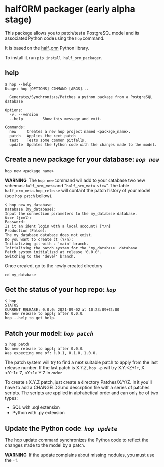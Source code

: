 # halfORM packager (early alpha stage)

This package allows you to patch/test a PostgreSQL model and its associated
Python code using the `hop` command.

It is based on the [half_orm](https://github.com/collorg/halfORM) Python library.

To install it, run `pip install half_orm_packager`.

## help

```
$ hop --help
Usage: hop [OPTIONS] COMMAND [ARGS]...

  Generates/Synchronises/Patches a python package from a PostgreSQL database

Options:
  -v, --version
  --help         Show this message and exit.

Commands:
  new     Creates a new hop project named <package_name>.
  patch   Applies the next patch
  test    Tests some common pitfalls.
  update  Updates the Python code with the changes made to the model.
  ```

## Create a new package for your database: *`hop new`*

```
hop new <package name>
```

**WARNING!** The `hop new` command will add to your database
two new schemas: `half_orm_meta` and "`half_orm_meta.view`".
The table `half_orm_meta.hop_release` will containt the patch history
of your model (see `hop patch` bellow).


```
$ hop new my_database
Database (my_database): 
Input the connection parameters to the my_database database.
User (joel): 
Password: 
Is it an ident login with a local account? [Y/n] 
Production (False): 
The my_database database does not exist.
Do you want to create it (Y/n): 
Initializing git with a 'main' branch.
Initialising the patch system for the 'my_database' database.
Patch system initialized at release '0.0.0'.
Switching to the 'devel' branch.
```

Once created, go to the newly created directory

```
cd my_database
```

## Get the status of your hop repo: *`hop`*

```
$ hop 
STATUS
CURRENT RELEASE: 0.0.0: 2021-09-02 at 10:23:09+02:00
No new release to apply after 0.0.0.
hop --help to get help.
```

## Patch your model: *`hop patch`*

```
$ hop patch
No new release to apply after 0.0.0.
Was expecting one of: 0.0.1, 0.1.0, 1.0.0.
```

The patch system will try to find a next suitable patch to apply from the
last release number. If the last patch is X.Y.Z, `hop -p` will try
X.Y.<Z+1>, X.<Y+1>.Z, <X+1>.Y.Z in order.


To create a X.Y.Z patch, just create a directory Patches/X/Y/Z. In it you'll
have to add a CHANGELOG.md description file with a series of patches scripts.
The scripts are applied in alphabetical order and can only be of two types:

* SQL with .sql extension
* Python with .py extension

## Update the Python code: *`hop update`*

The hop update command synchronizes the Python code to reflect
the changes made to the model by a patch.

**WARNING!** If the update complains about missing modules, you must use the `-f`.
